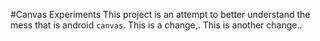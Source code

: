 #Canvas Experiments
This project is an attempt to better understand the mess that is android `canvas`.
This is a change,. 
This is another change..
